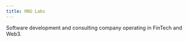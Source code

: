 ```yaml
---
title: RNG Labs
---
```


Software development and consulting company operating in FinTech and Web3. 
